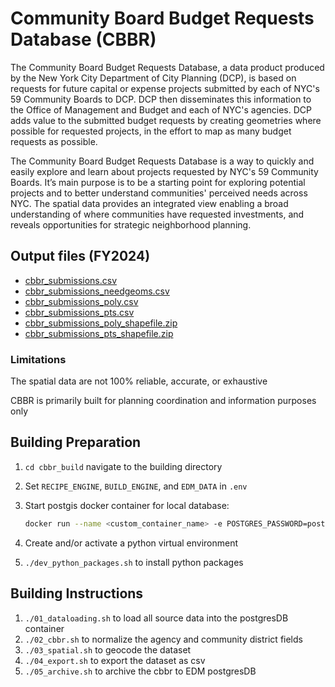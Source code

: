 # Community Board Budget Requests Database (CBBR)

The Community Board Budget Requests Database, a data product produced by the New York City Department of City Planning (DCP), is based on requests for future capital or expense projects submitted by each of NYC's 59 Community Boards to DCP.  DCP then disseminates this information to the Office of Management and Budget and each of NYC's agencies.  DCP adds value to the submitted budget requests by creating geometries where possible for requested projects, in the effort to map as many budget requests as possible.

The Community Board Budget Requests Database is a way to quickly and easily explore and learn about projects requested by NYC's 59 Community Boards.  It’s main purpose is to be a starting point for exploring potential projects and to better understand communities' perceived needs across NYC.  The spatial data provides an integrated view enabling a broad understanding of where communities have requested investments, and reveals opportunities for strategic neighborhood planning.

## Output files (FY2024)

- [cbbr_submissions.csv](https://raw.githubusercontent.com/NYCPlanning/db-cbbr/master/cbbr_build/output/FY2024/cbbr_submissions.csv)
- [cbbr_submissions_needgeoms.csv](https://raw.githubusercontent.com/NYCPlanning/db-cbbr/master/cbbr_build/output/FY2024/cbbr_submissions_needgeoms.csv)
- [cbbr_submissions_poly.csv](https://raw.githubusercontent.com/NYCPlanning/db-cbbr/master/cbbr_build/output/FY2024/cbbr_submissions_poly.csv)
- [cbbr_submissions_pts.csv](https://raw.githubusercontent.com/NYCPlanning/db-cbbr/master/cbbr_build/output/FY2024/cbbr_submissions_pts.csv)
- [cbbr_submissions_poly_shapefile.zip](https://raw.githubusercontent.com/NYCPlanning/db-cbbr/master/cbbr_build/output/FY2024/cbbr_submissions_poly_shapefile.zip)
- [cbbr_submissions_pts_shapefile.zip](https://raw.githubusercontent.com/NYCPlanning/db-cbbr/master/cbbr_build/output/FY2024/cbbr_submissions_pts_shapefile.zip)

### Limitations

The spatial data are not 100% reliable, accurate, or exhaustive

CBBR is primarily built for planning coordination and information purposes only

## Building Preparation

1. `cd cbbr_build` navigate to the building directory
2. Set `RECIPE_ENGINE`, `BUILD_ENGINE`, and `EDM_DATA` in `.env`
3. Start postgis docker container for local database:

    ```bash
    docker run --name <custom_container_name> -e POSTGRES_PASSWORD=postgres -p 5432:5432 -d postgis/postgis
    ```

4. Create and/or activate a python virtual environment
5. `./dev_python_packages.sh` to install python packages

## Building Instructions

1. `./01_dataloading.sh` to load all source data into the postgresDB container
2. `./02_cbbr.sh` to normalize the agency and community district fields
3. `./03_spatial.sh` to geocode the dataset
4. `./04_export.sh` to export the dataset as csv
5. `./05_archive.sh` to archive the cbbr to EDM postgresDB